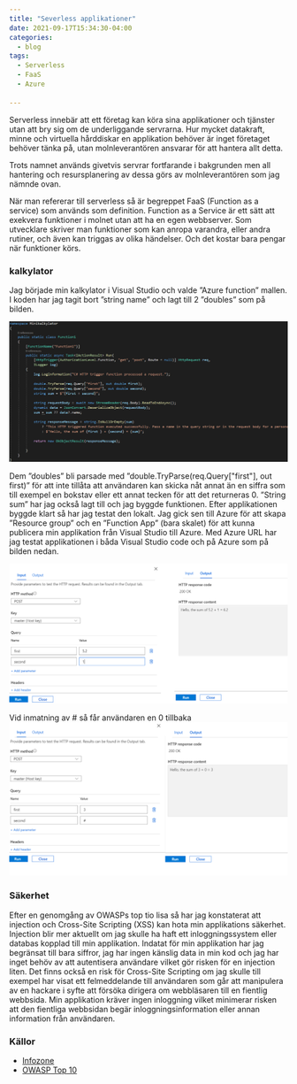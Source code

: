 ```yaml
---
title: "Severless applikationer"
date: 2021-09-17T15:34:30-04:00
categories:
  - blog
tags:
  - Serverless
  - FaaS
  - Azure

---
```


Serverless innebär att ett företag kan köra sina applikationer och tjänster utan att bry sig om de underliggande servrarna. Hur mycket datakraft, minne och virtuella hårddiskar en applikation behöver är inget företaget behöver tänka på, utan molnleverantören ansvarar för att hantera allt detta. 

Trots namnet används givetvis servrar fortfarande i bakgrunden men all hantering och resursplanering av dessa görs av molnleverantören som jag nämnde ovan. 

När man refererar till serverless så är begreppet FaaS (Function as a service) som används som definition. Function as a Service är ett sätt att exekvera funktioner i molnet utan att ha en egen webbserver. Som utvecklare skriver man funktioner som kan anropa varandra, eller andra rutiner, och även kan triggas av olika händelser. Och det kostar bara pengar när funktioner körs. 

### kalkylator

Jag började min kalkylator i Visual Studio och valde ”Azure function” mallen. I koden har jag tagit bort ”string name” och lagt till 2 ”doubles” som på bilden.

![Koden](/assets/images/code.png)  

Dem ”doubles” bli parsade med ”double.TryParse(req.Query["first"], out first)” för att inte tillåta att användaren kan skicka nåt annat än en siffra som till exempel en bokstav eller ett annat tecken för att det returneras 0. ”String sum” har jag också lagt till och jag byggde funktionen. Efter applikationen byggde klart så har jag testat den lokalt. Jag gick sen till Azure för att skapa ”Resource group” och en ”Function App” (bara skalet) för att kunna publicera min applikation från Visual Studio till Azure. Med Azure URL har jag testat applikationen i båda Visual Studio code och på Azure som på bilden nedan.

![Test 1](/assets/images/testazure.png)

Vid inmatning av # så får användaren en 0 tillbaka
![Test 2](/assets/images/testazure2.png)



### Säkerhet

Efter en genomgång av OWASPs top tio lisa så har jag konstaterat att injection och Cross-Site Scripting (XSS) kan hota min applikations säkerhet. Injection blir mer aktuellt om jag skulle ha haft ett inloggningssystem eller databas kopplad till min applikation. Indatat för min applikation har jag begränsat till bara siffror, jag har ingen känslig data in min kod och jag har inget behöv av att autentisera användare vilket gör risken för en injection liten. Det finns också en risk för Cross-Site Scripting om jag skulle till exempel har visat ett felmeddelande till användaren som går att manipulera av en hackare i syfte att försöka dirigera om webbläsaren till en fientlig webbsida. Min applikation kräver ingen inloggning vilket minimerar risken att den fientliga webbsidan begär inloggningsinformation eller annan information från användaren. 

### Källor 
- [Infozone](https://www.infozone.se/2021/06/21/vad-ar-serverless/)
- [OWASP Top 10](https://owasp.org/www-pdf-archive/OWASP-Top-10-Serverless-Interpretation-en.pdf)


